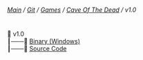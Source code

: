 ﻿###### [Main](https://pikakid98.github.io) / [Git](https://git-pikakid98.github.io) / [Games](https://git-pikakid98.github.io/games) / [Cave Of The Dead](https://git-pikakid98.github.io/games/cave-of-the-dead) / v1.0
<h1></h1>

📂 v1.0
\
┃───📄 [Binary (Windows)](https://github.com/Git-Pikakid98/cave-of-the-dead/releases/download/v1.0/Cave.Of.The.Dead.v1.0.7z)
\
┃───📄 [Source Code](https://github.com/Git-Pikakid98/cave-of-the-dead/archive/refs/tags/v1.0.zip)

